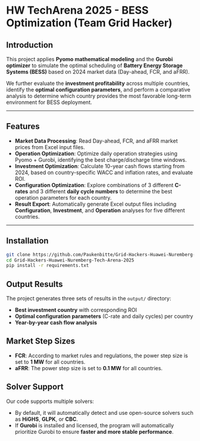 #  HW TechArena 2025 - BESS Optimization (Team Grid Hacker)

##  Introduction
This project applies **Pyomo mathematical modeling** and the **Gurobi optimizer** to simulate the optimal scheduling of **Battery Energy Storage Systems (BESS)** based on 2024 market data (Day-ahead, FCR, and aFRR).  

We further evaluate the **investment profitability** across multiple countries, identify the **optimal configuration parameters**, and perform a comparative analysis to determine which country provides the most favorable long-term environment for BESS deployment.  

---

##  Features
-  **Market Data Processing**: Read Day-ahead, FCR, and aFRR market prices from Excel input files.  
-  **Operation Optimization**: Optimize daily operation strategies using Pyomo + Gurobi, identifying the best charge/discharge time windows.  
-  **Investment Optimization**: Calculate 10-year cash flows starting from 2024, based on country-specific WACC and inflation rates, and evaluate ROI.  
-  **Configuration Optimization**: Explore combinations of 3 different **C-rates** and 3 different **daily cycle numbers** to determine the best operation parameters for each country.  
-  **Result Export**: Automatically generate Excel output files including **Configuration**, **Investment**, and **Operation** analyses for five different countries.  

---

##  Installation
```bash
git clone https://github.com/Paukenbitte/Grid-Hackers-Huawei-Nuremberg-Tech-Arena-2025.git
cd Grid-Hackers-Huawei-Nuremberg-Tech-Arena-2025
pip install -r requirements.txt
```

##  Output Results
The project generates three sets of results in the `output/` directory:
-  **Best investment country** with corresponding ROI  
-  **Optimal configuration parameters** (C-rate and daily cycles) per country  
-  **Year-by-year cash flow analysis**  

##  Market Step Sizes
- **FCR**: According to market rules and regulations, the power step size is set to **1 MW** for all countries.  
- **aFRR**: The power step size is set to **0.1 MW** for all countries.  

##  Solver Support
Our code supports multiple solvers:
- By default, it will automatically detect and use open-source solvers such as **HiGHS**, **GLPK**, or **CBC**.  
- If **Gurobi** is installed and licensed, the program will automatically prioritize Gurobi to ensure **faster and more stable performance**.  
